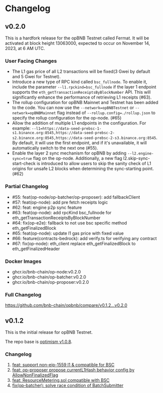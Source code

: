 # Changelog

## v0.2.0

This is a hardfork release for the opBNB Testnet called Fermat.
It will be activated at block height 13063000, expected to occur on November 14, 2023, at 6 AM UTC.

### User Facing Changes

- The L1 gas price of all L2 transactions will be fixed(3 Gwei by default and 5 Gwei for Testnet).
- Introduce a new type of RPC kind called `bsc_fullnode`. To enable it, include the parameter `--l1.rpckind=bsc_fullnode` if the layer 1 endpoint supports the `eth_getTransactionReceiptsByBlockNumber` API. This will significantly enhance the performance of retrieving L1 receipts (#63).
- The rollup configuration for opBNB Mainnet and Testnet has been added to the code. You can now use the `--network=opBNBTestnet` or `--network=opBNBMainnet` flag instead of `--rollup.config=./rollup.json` to specify the rollup configuration for the op-node. (#65)
-  Allow the addition of multiple L1 endpoints in the configuration. For example: `--l1=https://data-seed-prebsc-1-s1.binance.org:8545,https://data-seed-prebsc-2-s2.binance.org:8545,https://data-seed-prebsc-2-s3.binance.org:8545`. By default, it will use the first endpoint, and if it's unavailable, it will automatically switch to the next one (#55).
- Enable the layer 2 sync mechanism for opBNB by adding `--l2.engine-sync=true` flag on the op-node. Additionally, a new flag ﻿l2.skip-sync-start-check is introduced to allow users to skip the sanity check of L1 origins for unsafe L2 blocks when determining the sync-starting point. (#62)

### Partial Changelog

- #55: feat(op-node/op-batcher/op-proposer): add fallbackClient
- #57: feat(op-node): add pre fetch receipts logic
- #62: feat: engine p2p sync feature
- #63: feat(op-node): add rpcKind bsc_fullnode for eth_getTransactionReceiptsByBlockNumber
- #64: fix(op-e2e): fallback to not use bsc specific method eth_getFinalizedBlock
- #65: feat(op-node): update l1 gas price with fixed value
- #66: feature(contracts-bedrock): add verify.ts for verifying any contract
- #67: fix(op-node): eth_client replace eth_getFinalizedBlock to eth_getFinalizedHeader

### Docker Images

- ghcr.io/bnb-chain/op-node:v0.2.0
- ghcr.io/bnb-chain/op-batcher:v0.2.0
- ghcr.io/bnb-chain/op-proposer:v0.2.0

### Full Changelog

https://github.com/bnb-chain/opbnb/compare/v0.1.2...v0.2.0

## v0.1.2

This is the initial release for opBNB Testnet.

The repo base is [optimism v1.0.8](https://github.com/ethereum-optimism/optimism/commits/v1.0.8).

### Changelog

1. [feat: support non-eip-1559 l1 & compatible for BSC](https://github.com/bnb-chain/opbnb/commit/2867cfac0a3b4a505e2cac73f7659b0bef5743e5)
2. [feat: op-proposer propose currentL1Hash behavior config by AllowNonFinalizedFlag](https://github.com/bnb-chain/opbnb/commit/19602ccb037073301296875e3c4d4d9d97b8e99c)
3. [feat: ResourceMetering.sol compatible with BSC](https://github.com/bnb-chain/opbnb/commit/2ce30b27b6c2352d330522b8397ed8f8ef72f1a8)
4. [fix(op-batcher): solve race condition of BatchSubmitter](https://github.com/bnb-chain/opbnb/pull/5)
